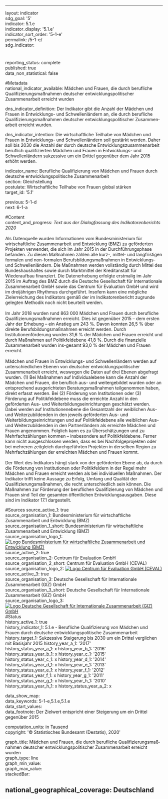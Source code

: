 ---
                   
layout: indicator                   
sdg_goal: '5'                   
indicator: 5.1.e                   
indicator_display: '5.1.e'                   
indicator_sort_order: '5-1-e'                   
permalink: /5-1-e/                   
sdg_indicator:                    

#                   
reporting_status: complete                   
published: true                   
data_non_statistical: false                   


#Metadata                   
national_indicator_available: Mädchen und Frauen, die durch berufliche Qualifizierungsmaßnahmen deutscher entwicklungspolitischer Zusammenarbeit erreicht wurden                   

dns_indicator_definition: Der Indikator gibt die Anzahl der Mädchen und Frauen in Entwicklungs- und Schwellenländern an, die durch berufliche Qua&shy;li&shy;fi&shy;zierungs&shy;maß&shy;nahmen deutscher ent&shy;wick&shy;lungs&shy;po&shy;li&shy;ti&shy;scher Zu&shy;sam&shy;men&shy;ar&shy;beit erreicht wurden.                   

dns_indicator_intention: Die wirtschaftliche Teilhabe von Mädchen und Frauen in Entwicklungs- und Schwellenländern soll gestärkt werden. Daher soll bis 2030 die Anzahl der durch deutsche Entwicklungs&shy;zusammen&shy;arbeit beruflich qualifizierten Mädchen und Frauen in Entwicklungs- und Schwellenländern sukzessive um ein Drittel gegenüber dem Jahr 2015 erhöht werden.                   

indicator_name: Berufliche Qualifizierung von Mädchen und Frauen durch deutsche ent&shy;wick&shy;lungs&shy;po&shy;li&shy;ti&shy;sche Zu&shy;sam&shy;men&shy;ar&shy;beit                   
section: Gleichstellung                   
postulate: Wirtschaftliche Teilhabe von Frauen global stärken                   
target_id: '5.1'                   

previous: 5-1-d                   
next: 6-1-a                   

#Content                    
content_and_progress: <i> Text aus der Dialogfassung des Indikatorenberichts 2020</i><br><br>Als Datenquelle wurden Informationen vom Bundesministerium für wirtschaftliche Zusammenarbeit und Entwicklung (BMZ) zu geförderten Projekten verwendet, die sich im Jahr 2015 in der Durchführungsphase befanden. Zu diesen Maßnahmen zählen alle kurz-, mittel- und langfristigen formalen und non-formalen Berufsbildungsmaßnahmen in Entwicklungs- und Schwellenländern. Die Maßnahmen werden vollständig durch Mittel des Bundeshaushaltes sowie durch Marktmittel der Kreditanstalt für Wiederaufbau finanziert. Die Datenerhebung erfolgte erstmalig im Jahr 2015 im Auftrag des BMZ durch die Deutsche Gesellschaft für Internationale Zusammenarbeit GmbH sowie das Centrum für Evaluation GmbH und wird im dreijährigen Rhythmus durchgeführt. Insofern kann eine mögliche Zielerreichung des Indikators gemäß der im Indikatorenbericht zugrunde gelegten Methodik noch nicht beurteilt werden. <br><br>Im Jahr 2018 wurden rund 863&nbsp;000 Mädchen und Frauen durch berufliche Qualifizierungsmaßnahmen erreicht. Dies ist gegenüber 2015 – dem ersten Jahr der Erhebung – ein Anstieg um 243&nbsp;%. Davon konnten 26,5&nbsp;% über direkte Berufsbildungsmaßnahmen erreicht werden. Durch Institutionenförderung wurden 31,6&nbsp;% der Mädchen und Frauen erreicht und durch Maßnahmen auf Politikfeldebene 41,8&nbsp;%. Durch die finanzielle Zusammenarbeit wurden ins-gesamt 93,0&nbsp;% der Mädchen und Frauen erreicht.<br><br>Mädchen und Frauen in Entwicklungs- und Schwellenländern werden auf unterschiedlichen Ebenen von deutscher entwicklungspolitischer Zusammenarbeit erreicht, weswegen die Daten auf drei Ebenen abgefragt wurden. (1) Bei Maßnahmen auf Individualebene kann die Anzahl der Mädchen und Frauen, die beruflich aus- und weitergebildet wurden oder an entsprechend ausgerichteten Beratungsmaßnahmen teilgenommen haben, direkt erfasst werden. Bei (2) Förderung von Institutionen oder (3) Förderung auf Politikfeldebene muss die erreichte Anzahl in den geförderten Aus- und Weiterbildungseinrichtungen geschätzt werden. Dabei werden auf Institutionenebene die Gesamtzahl der weiblichen Aus- und Weiterzubildenden in den jeweils geförderten Aus- und Weiterbildungseinrichtungen und auf Politikfeldebene alle weiblichen Aus- und Weiterzubildenden in den Partnerländern als erreichte Mädchen und Frauen angenommen. Folglich kann es zu Überschätzungen und zu Mehrfachzählungen kommen – insbesondere auf Politikfeldebene. Ferner kann nicht ausgeschlossen werden, dass es bei Nachfolgeprojekten oder bei mehreren zeitgleich durchgeführten Projekten in derselben Region zu Mehrfachzählungen der erreichten Mädchen und Frauen kommt.<br><br>Der Wert des Indikators hängt stark von der geförderten Ebene ab, da durch die Förderung von Institutionen oder Politikfeldern in der Regel mehr Mädchen und Frauen erreicht werden als bei individuellen Maßnahmen. Der Indikator trifft keine Aussage zu Erfolg, Umfang und Qualität der Qualifizierungsmaßnahmen, die recht unterschiedlich sein können. Die Maßnahmen zur Förderung der beruflichen Qualifizierung von Mädchen und Frauen sind Teil der gesamten öffentlichen Entwicklungsausgaben. Diese sind im Indikator 17.1 dargestellt.                   

#Sources
source_active_1: true                           
source_organisation_1: Bundesministerium für wirtschaftliche Zusammenarbeit und Entwicklung (BMZ)                           
source_organisation_1_short: Bundesministerium für wirtschaftliche Zusammenarbeit und Entwicklung (BMZ)                           
source_organisation_logo_1: <a href="https://www.bmz.de/de/index.html"><img src="https://g205sdgs.github.io/sdg-indicators/public/logos/bmz.png" alt="Logo Bundesministerium für wirtschaftliche Zusammenarbeit und Entwicklung (BMZ)" title="Klicken Sie hier um zu der Homepage der Organisation zu gelangen" /></a>
source_active_2: true                           
source_organisation_2: Centrum für Evaluation GmbH                           
source_organisation_2_short: Centrum für Evaluation GmbH (CEVAL)                           
source_organisation_logo_2: <a href="https://new.ceval.de/modx/"><img src="https://g205sdgs.github.io/sdg-indicators/public/logos/ceval.png" alt="Logo Centrum für Evaluation GmbH (CEVAL)" title="Klicken Sie hier um zu der Homepage der Organisation zu gelangen" /></a>
source_active_3: true                           
source_organisation_3: Deutsche Gesellschaft für Internationale Zusammenarbeit (GIZ) GmbH                           
source_organisation_3_short: Deutsche Gesellschaft für Internationale Zusammenarbeit (GIZ) GmbH                           
source_organisation_logo_3: <a href="https://www.giz.de/de/html/index.html"><img src="https://g205sdgs.github.io/sdg-indicators/public/logos/giz.png" alt="Logo Deutsche Gesellschaft für Internationale Zusammenarbeit (GIZ) GmbH" title="Klicken Sie hier um zu der Homepage der Organisation zu gelangen" /></a>
#Status                   
history_active_1: true                   
history_indicator_1: 5.1.e - Berufliche Qualifizierung von Mädchen und Frauen durch deutsche entwicklungspolitische Zusammenarbeit                   
history_target_1: Sukzessive Steigerung bis 2030 um ein Drittel verglichen mit Basisjahr 2015
history_year_a_1: '2017'                           
history_status_year_a_1: x
history_year_b_1: '2016'                           
history_status_year_b_1: x
history_year_c_1: '2015'                           
history_status_year_c_1: x
history_year_d_1: '2014'                           
history_status_year_d_1: x
history_year_e_1: '2013'                           
history_status_year_e_1: x
history_year_f_1: '2012'                           
history_status_year_f_1: x
history_year_g_1: '2011'                           
history_status_year_g_1: x
history_year_h_1: '2010'                           
history_status_year_h_1: x
history_status_year_a_2: x

data_show_map:                    
data_keywords: 5-1-e,5.1.e,5.1.e                   
data_start_values:                    
data_footnote: Der Zielwert entspricht einer Steigerung um ein Drittel gegenüber 2015                   

computation_units: in Tausend                   
copyright: '&copy; Statistisches Bundesamt (Destatis), 2020'                   

graph_title: Mädchen und Frauen, die durch berufliche Qua&shy;li&shy;fi&shy;zierungs&shy;maß&shy;nahmen deutscher ent&shy;wick&shy;lungs&shy;po&shy;li&shy;ti&shy;scher Zu&shy;sam&shy;men&shy;ar&shy;beit erreicht wurden                   
graph_type: line                   
graph_min_value:                    
graph_max_value:                    
stackedBar:                    

national_geographical_coverage: Deutschland                   
---